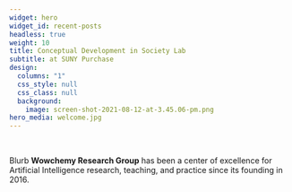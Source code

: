 ```yaml
---
widget: hero
widget_id: recent-posts
headless: true
weight: 10
title: Conceptual Development in Society Lab
subtitle: at SUNY Purchase
design:
  columns: "1"
  css_style: null
  css_class: null
  background:
    image: screen-shot-2021-08-12-at-3.45.06-pm.png
hero_media: welcome.jpg
---
```

<br>

Blurb **Wowchemy Research Group** has been a center of excellence for Artificial Intelligence research, teaching, and practice since its founding in 2016.